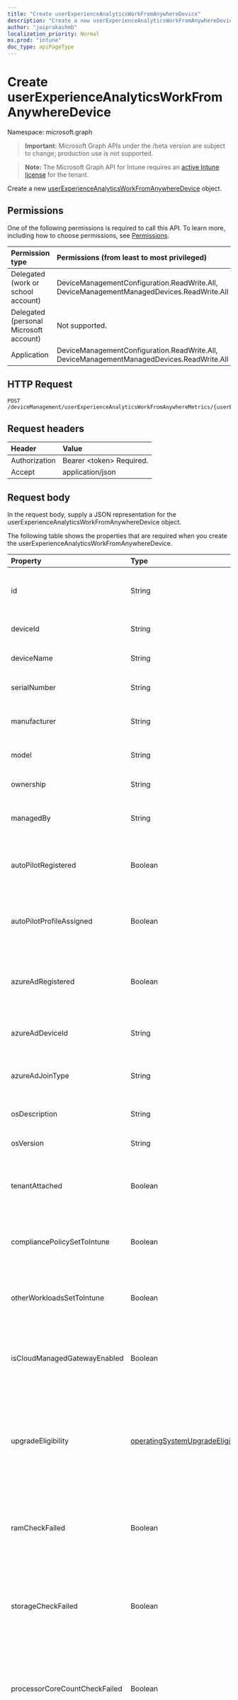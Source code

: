 ```yaml
---
title: "Create userExperienceAnalyticsWorkFromAnywhereDevice"
description: "Create a new userExperienceAnalyticsWorkFromAnywhereDevice object."
author: "jaiprakashmb"
localization_priority: Normal
ms.prod: "intune"
doc_type: apiPageType
---
```


# Create userExperienceAnalyticsWorkFromAnywhereDevice

Namespace: microsoft.graph

> **Important:** Microsoft Graph APIs under the /beta version are subject to change; production use is not supported.

> **Note:** The Microsoft Graph API for Intune requires an [active Intune license](https://go.microsoft.com/fwlink/?linkid=839381) for the tenant.

Create a new [userExperienceAnalyticsWorkFromAnywhereDevice](../resources/intune-devices-userexperienceanalyticsworkfromanywheredevice.md) object.

## Permissions
One of the following permissions is required to call this API. To learn more, including how to choose permissions, see [Permissions](/graph/permissions-reference).

|Permission type|Permissions (from least to most privileged)|
|:---|:---|
|Delegated (work or school account)|DeviceManagementConfiguration.ReadWrite.All, DeviceManagementManagedDevices.ReadWrite.All|
|Delegated (personal Microsoft account)|Not supported.|
|Application|DeviceManagementConfiguration.ReadWrite.All, DeviceManagementManagedDevices.ReadWrite.All|

## HTTP Request
<!-- {
  "blockType": "ignored"
}
-->
``` http
POST /deviceManagement/userExperienceAnalyticsWorkFromAnywhereMetrics/{userExperienceAnalyticsWorkFromAnywhereMetricId}/metricDevices
```

## Request headers
|Header|Value|
|:---|:---|
|Authorization|Bearer &lt;token&gt; Required.|
|Accept|application/json|

## Request body
In the request body, supply a JSON representation for the userExperienceAnalyticsWorkFromAnywhereDevice object.

The following table shows the properties that are required when you create the userExperienceAnalyticsWorkFromAnywhereDevice.

|Property|Type|Description|
|:---|:---|:---|
|id|String|The unique identifier of the user experience analytics work from anywhere device. Supports: $select, $OrderBy. Read-only.|
|deviceId|String|The Intune device id of the device. Supports: $select, $OrderBy. Read-only.|
|deviceName|String|The name of the device. Supports: $select, $OrderBy. Read-only.|
|serialNumber|String|The serial number of the device. Supports: $select, $OrderBy. Read-only.|
|manufacturer|String|The manufacturer name of the device. Supports: $select, $OrderBy. Read-only.|
|model|String|The model name of the device. Supports: $select, $OrderBy. Read-only.|
|ownership|String|Ownership of the device. Supports: $select, $OrderBy. Read-only.|
|managedBy|String|The management agent of the device. Supports: $select, $OrderBy. Read-only.|
|autoPilotRegistered|Boolean|When TRUE, indicates the intune device's autopilot is registered. When FALSE, indicates it's not registered. Supports: $select, $OrderBy. Read-only.|
|autoPilotProfileAssigned|Boolean|When TRUE, indicates the intune device's autopilot profile is assigned. When FALSE, indicates it's not Assigned. Supports: $select, $OrderBy. Read-only.|
|azureAdRegistered|Boolean|When TRUE, indicates the device's Azure Active Directory (Azure AD) is registered. When False, indicates it's not registered. Supports: $select, $OrderBy. Read-only.|
|azureAdDeviceId|String|The Azure Active Directory (Azure AD) device Id. Supports: $select, $OrderBy. Read-only.|
|azureAdJoinType|String|The work from anywhere device's Azure Active Directory (Azure AD) join type. Supports: $select, $OrderBy. Read-only.|
|osDescription|String|The OS description of the device. Supports: $select, $OrderBy. Read-only.|
|osVersion|String|The OS version of the device. Supports: $select, $OrderBy. Read-only.|
|tenantAttached|Boolean|When TRUE, indicates the device is Tenant Attached. When FALSE, indicates it's not Tenant Attached. Supports: $select, $OrderBy. Read-only.|
|compliancePolicySetToIntune|Boolean|When TRUE, indicates the device's compliance policy is set to intune. When FALSE, indicates it's not set to intune. Supports: $select, $OrderBy. Read-only.|
|otherWorkloadsSetToIntune|Boolean|When TRUE, indicates the device's other workloads is set to intune. When FALSE, indicates it's not set to intune. Supports: $select, $OrderBy. Read-only.|
|isCloudManagedGatewayEnabled|Boolean|When TRUE, indicates the device's Cloud Management Gateway for Configuration Manager is enabled. When FALSE, indicates it's not enabled. Supports: $select, $OrderBy. Read-only.|
|upgradeEligibility|[operatingSystemUpgradeEligibility](../resources/intune-devices-operatingsystemupgradeeligibility.md)|The windows upgrade eligibility status of device. Possible values are: upgraded, unknown, notCapable, capable. Unknown by default. Supports: $select, $OrderBy. Read-only. Possible values are: `upgraded`, `unknown`, `notCapable`, `capable`, `unknownFutureValue`.|
|ramCheckFailed|Boolean|When TRUE, indicates RAM hardware check failed for device to upgrade to the latest version of windows. When FALSE, indicates the check succeeded. Supports: $select, $OrderBy. Read-only.|
|storageCheckFailed|Boolean|When TRUE, indicates storage hardware check failed for device to upgrade to the latest version of windows. When FALSE, indicates the check succeeded. Supports: $select, $OrderBy. Read-only.|
|processorCoreCountCheckFailed|Boolean|When TRUE, indicates processor hardware core count check failed for device to upgrade to the latest version of windows. When FALSE, indicates the check succeeded. Supports: $select, $OrderBy. Read-only.|
|processorSpeedCheckFailed|Boolean|When TRUE, indicates processor hardware speed check failed for device to upgrade to the latest version of windows. When FALSE, indicates the check succeeded. Supports: $select, $OrderBy. Read-only.|
|tpmCheckFailed|Boolean|When TRUE, indicates Trusted Platform Module (TPM) hardware check failed for device to the latest version of upgrade to windows. When FALSE, indicates the check succeeded. Supports: $select, $OrderBy. Read-only.|
|secureBootCheckFailed|Boolean|When TRUE, indicates secure boot hardware check failed for device to upgrade to the latest version of windows. When FALSE, indicates the check succeeded. Supports: $select, $OrderBy. Read-only.|
|processorFamilyCheckFailed|Boolean|When TRUE, indicates processor hardware family check failed for device to upgrade to the latest version of windows. When FALSE, indicates the check succeeded. Supports: $select, $OrderBy. Read-only.|
|processor64BitCheckFailed|Boolean|When TRUE, indicates processor hardware 64-bit architecture check failed for device to upgrade to the latest version of windows. When FALSE, indicates the check succeeded. Supports: $select, $OrderBy. Read-only.|
|osCheckFailed|Boolean|When TRUE, indicates OS check failed for device to upgrade to the latest version of windows. When FALSE, indicates the check succeeded. Supports: $select, $OrderBy. Read-only.|
|workFromAnywhereScore|Double|Indicates work from anywhere per device overall score. Valid values 0 to 100. Value -1 means associated score is unavailable. Supports: $select, $OrderBy. Read-only. Valid values -1.79769313486232E+308 to 1.79769313486232E+308|
|windowsScore|Double|Indicates per device windows score. Valid values 0 to 100. Value -1 means associated score is unavailable. Supports: $select, $OrderBy. Read-only. Valid values -1.79769313486232E+308 to 1.79769313486232E+308|
|cloudManagementScore|Double|Indicates per device cloud management score. Valid values 0 to 100. Value -1 means associated score is unavailable. Supports: $select, $OrderBy. Read-only. Valid values -1.79769313486232E+308 to 1.79769313486232E+308|
|cloudIdentityScore|Double|Indicates per device cloud identity score. Valid values 0 to 100. Value -1 means associated score is unavailable. Supports: $select, $OrderBy. Read-only. Valid values -1.79769313486232E+308 to 1.79769313486232E+308|
|cloudProvisioningScore|Double|Indicates per device cloud provisioning score. Valid values 0 to 100. Value -1 means associated score is unavailable. Supports: $select, $OrderBy. Read-only. Valid values -1.79769313486232E+308 to 1.79769313486232E+308|
|healthStatus|[userExperienceAnalyticsHealthState](../resources/intune-devices-userexperienceanalyticshealthstate.md)|The health state of the user experience analytics work from anywhere device. Possible values are: unknown, insufficientData, needsAttention, meetingGoals. Unknown by default. Supports: $select, $OrderBy. Read-only. Possible values are: `unknown`, `insufficientData`, `needsAttention`, `meetingGoals`, `unknownFutureValue`.|



## Response
If successful, this method returns a `201 Created` response code and a [userExperienceAnalyticsWorkFromAnywhereDevice](../resources/intune-devices-userexperienceanalyticsworkfromanywheredevice.md) object in the response body.

## Example

### Request
Here is an example of the request.
``` http
POST https://graph.microsoft.com/beta/deviceManagement/userExperienceAnalyticsWorkFromAnywhereMetrics/{userExperienceAnalyticsWorkFromAnywhereMetricId}/metricDevices
Content-type: application/json
Content-length: 1323

{
  "@odata.type": "#microsoft.graph.userExperienceAnalyticsWorkFromAnywhereDevice",
  "deviceId": "Device Id value",
  "deviceName": "Device Name value",
  "serialNumber": "Serial Number value",
  "manufacturer": "Manufacturer value",
  "model": "Model value",
  "ownership": "Ownership value",
  "managedBy": "Managed By value",
  "autoPilotRegistered": true,
  "autoPilotProfileAssigned": true,
  "azureAdRegistered": true,
  "azureAdDeviceId": "Azure Ad Device Id value",
  "azureAdJoinType": "Azure Ad Join Type value",
  "osDescription": "Os Description value",
  "osVersion": "Os Version value",
  "tenantAttached": true,
  "compliancePolicySetToIntune": true,
  "otherWorkloadsSetToIntune": true,
  "isCloudManagedGatewayEnabled": true,
  "upgradeEligibility": "unknown",
  "ramCheckFailed": true,
  "storageCheckFailed": true,
  "processorCoreCountCheckFailed": true,
  "processorSpeedCheckFailed": true,
  "tpmCheckFailed": true,
  "secureBootCheckFailed": true,
  "processorFamilyCheckFailed": true,
  "processor64BitCheckFailed": true,
  "osCheckFailed": true,
  "workFromAnywhereScore": 7.0,
  "windowsScore": 4.0,
  "cloudManagementScore": 6.666666666666667,
  "cloudIdentityScore": 6.0,
  "cloudProvisioningScore": 7.333333333333333,
  "healthStatus": "insufficientData"
}
```

### Response
Here is an example of the response. Note: The response object shown here may be truncated for brevity. All of the properties will be returned from an actual call.
``` http
HTTP/1.1 201 Created
Content-Type: application/json
Content-Length: 1372

{
  "@odata.type": "#microsoft.graph.userExperienceAnalyticsWorkFromAnywhereDevice",
  "id": "83d5adfc-adfc-83d5-fcad-d583fcadd583",
  "deviceId": "Device Id value",
  "deviceName": "Device Name value",
  "serialNumber": "Serial Number value",
  "manufacturer": "Manufacturer value",
  "model": "Model value",
  "ownership": "Ownership value",
  "managedBy": "Managed By value",
  "autoPilotRegistered": true,
  "autoPilotProfileAssigned": true,
  "azureAdRegistered": true,
  "azureAdDeviceId": "Azure Ad Device Id value",
  "azureAdJoinType": "Azure Ad Join Type value",
  "osDescription": "Os Description value",
  "osVersion": "Os Version value",
  "tenantAttached": true,
  "compliancePolicySetToIntune": true,
  "otherWorkloadsSetToIntune": true,
  "isCloudManagedGatewayEnabled": true,
  "upgradeEligibility": "unknown",
  "ramCheckFailed": true,
  "storageCheckFailed": true,
  "processorCoreCountCheckFailed": true,
  "processorSpeedCheckFailed": true,
  "tpmCheckFailed": true,
  "secureBootCheckFailed": true,
  "processorFamilyCheckFailed": true,
  "processor64BitCheckFailed": true,
  "osCheckFailed": true,
  "workFromAnywhereScore": 7.0,
  "windowsScore": 4.0,
  "cloudManagementScore": 6.666666666666667,
  "cloudIdentityScore": 6.0,
  "cloudProvisioningScore": 7.333333333333333,
  "healthStatus": "insufficientData"
}
```
